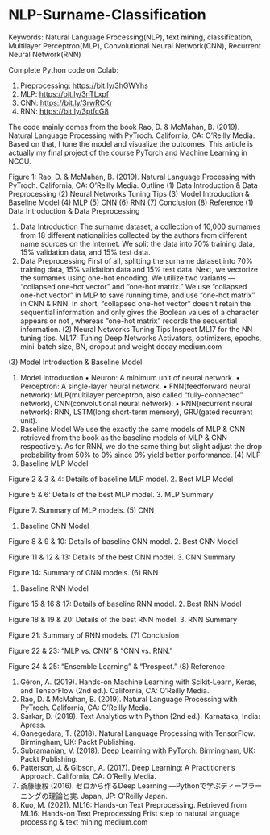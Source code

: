 # NLP-Surname-Classification

Keywords: Natural Language Processing(NLP), text mining, classification, Multilayer Perceptron(MLP), Convolutional Neural Network(CNN), Recurrent Neural Network(RNN)

Complete Python code on Colab:
1. Preprocessing: https://bit.ly/3hGWYhs
2. MLP: https://bit.ly/3nTLxpf
3. CNN: https://bit.ly/3rwRCKr
4. RNN: https://bit.ly/3ptfcG8




The code mainly comes from the book Rao, D. & McMahan, B. (2019). Natural Language Processing with PyTroch. California, CA: O’Reilly Media. Based on that, I tune the model and visualize the outcomes.
This article is actually my final project of the course PyTorch and Machine Learning in NCCU.

Figure 1: Rao, D. & McMahan, B. (2019). Natural Language Processing with PyTroch. California, CA: O’Reilly Media.
Outline
(1) Data Introduction & Data Preprocessing
(2) Neural Networks Tuning Tips
(3) Model Introduction & Baseline Model
(4) MLP
(5) CNN
(6) RNN
(7) Conclusion
(8) Reference
(1) Data Introduction & Data Preprocessing
1. Data Introduction
The surname dataset, a collection of 10,000 surnames from 18 different nationalities collected by the authors from different name sources on the Internet. We split the data into 70% training data, 15% validation data, and 15% test data.
2. Data Preprocessing
First of all, splitting the surname dataset into 70% training data, 15% validation data and 15% test data.
Next, we vectorize the surnames using one-hot encoding. We utilize two variants — “collapsed one-hot vector” and “one-hot matrix.” We use “collapsed one-hot vector” in MLP to save running time, and use “one-hot matrix” in CNN & RNN. In short, “collapsed one-hot vector” doesn’t retain the sequential information and only gives the Boolean values of a character appears or not , whereas “one-hot matrix” records the sequential information.
(2) Neural Networks Tuning Tips
Inspect ML17 for the NN tuning tips.
ML17: Tuning Deep Networks
Activators, optimizers, epochs, mini-batch size, BN, dropout and weight decay
medium.com

(3) Model Introduction & Baseline Model
1. Model Introduction
• Neuron: A minimum unit of neural network.
• Perceptron: A single-layer neural network.
• FNN(feedforward neural network): MLP(multilayer perceptron, also called “fully-connected” network), CNN(convolutional neural network).
• RNN(recurrent neural network): RNN, LSTM(long short-term memory), GRU(gated recurrent unit).
2. Baseline Model
We use the exactly the same models of MLP & CNN retrieved from the book as the baseline models of MLP & CNN respectively. As for RNN, we do the same thing but slight adjust the drop probability from 50% to 0% since 0% yield better performance.
(4) MLP
1. Baseline MLP Model



Figure 2 & 3 & 4: Details of baseline MLP model.
2. Best MLP Model


Figure 5 & 6: Details of the best MLP model.
3. MLP Summary

Figure 7: Summary of MLP models.
(5) CNN
1. Baseline CNN Model



Figure 8 & 9 & 10: Details of baseline CNN model.
2. Best CNN Model



Figure 11 & 12 & 13: Details of the best CNN model.
3. CNN Summary

Figure 14: Summary of CNN models.
(6) RNN
1. Baseline RNN Model



Figure 15 & 16 & 17: Details of baseline RNN model.
2. Best RNN Model



Figure 18 & 19 & 20: Details of the best RNN model.
3. RNN Summary

Figure 21: Summary of RNN models.
(7) Conclusion


Figure 22 & 23: “MLP vs. CNN” & “CNN vs. RNN.”


Figure 24 & 25: “Ensemble Learning” & “Prospect.”
(8) Reference
1. Géron, A. (2019). Hands-on Machine Learning with Scikit-Learn, Keras, and TensorFlow (2nd ed.). California, CA: O’Reilly Media.
2. Rao, D. & McMahan, B. (2019). Natural Language Processing with PyTroch. California, CA: O’Reilly Media.
3. Sarkar, D. (2019). Text Analytics with Python (2nd ed.). Karnataka, India: Apress.
4. Ganegedara, T. (2018). Natural Language Processing with TensorFlow. Birmingham, UK: Packt Publishing.
5. Subramanian, V. (2018). Deep Learning with PyTorch. Birmingham, UK: Packt Publishing.
6. Patterson, J. & Gibson, A. (2017). Deep Learning: A Practitioner’s Approach. California, CA: O’Reilly Media.
7. 斎藤康毅 (2016). ゼロから作るDeep Learning ―Pythonで学ぶディープラーニングの理論と実. Japan, JP: O’Reilly Japan.
8. Kuo, M. (2021). ML16: Hands-on Text Preprocessing. Retrieved from
ML16: Hands-on Text Preprocessing
Frist step to natural language processing & text mining
medium.com

